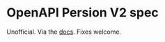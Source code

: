 # OpenAPI Persion V2 spec

Unofficial.
Via the [docs](https://developer.personio.de/reference/introduction).
Fixes welcome.

